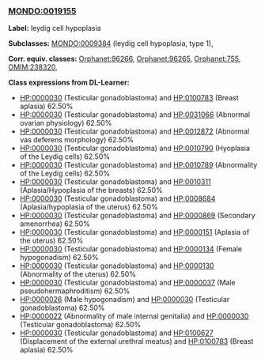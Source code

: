 
### [MONDO:0019155](http://purl.obolibrary.org/obo/MONDO_0019155)
**Label:** leydig cell hypoplasia

**Subclasses:** [MONDO:0009384](http://purl.obolibrary.org/obo/MONDO_0009384) (leydig cell hypoplasia, type 1), 

**Corr. equiv. classes:** [Orphanet:96266](http://www.orpha.net/ORDO/Orphanet_96266), [Orphanet:96265](http://www.orpha.net/ORDO/Orphanet_96265), [Orphanet:755](http://www.orpha.net/ORDO/Orphanet_755), [OMIM:238320](http://purl.obolibrary.org/obo/OMIM_238320), 

**Class expressions from DL-Learner:**

- [HP:0000030](http://purl.obolibrary.org/obo/HP_0000030) (Testicular gonadoblastoma) and [HP:0100783](http://purl.obolibrary.org/obo/HP_0100783) (Breast aplasia) 62.50%
- [HP:0000030](http://purl.obolibrary.org/obo/HP_0000030) (Testicular gonadoblastoma) and [HP:0031066](http://purl.obolibrary.org/obo/HP_0031066) (Abnormal ovarian physiology) 62.50%
- [HP:0000030](http://purl.obolibrary.org/obo/HP_0000030) (Testicular gonadoblastoma) and [HP:0012872](http://purl.obolibrary.org/obo/HP_0012872) (Abnormal vas deferens morphology) 62.50%
- [HP:0000030](http://purl.obolibrary.org/obo/HP_0000030) (Testicular gonadoblastoma) and [HP:0010790](http://purl.obolibrary.org/obo/HP_0010790) (Hyoplasia of the Leydig cells) 62.50%
- [HP:0000030](http://purl.obolibrary.org/obo/HP_0000030) (Testicular gonadoblastoma) and [HP:0010789](http://purl.obolibrary.org/obo/HP_0010789) (Abnormality of the Leydig cells) 62.50%
- [HP:0000030](http://purl.obolibrary.org/obo/HP_0000030) (Testicular gonadoblastoma) and [HP:0010311](http://purl.obolibrary.org/obo/HP_0010311) (Aplasia/Hypoplasia of the breasts) 62.50%
- [HP:0000030](http://purl.obolibrary.org/obo/HP_0000030) (Testicular gonadoblastoma) and [HP:0008684](http://purl.obolibrary.org/obo/HP_0008684) (Aplasia/hypoplasia of the uterus) 62.50%
- [HP:0000030](http://purl.obolibrary.org/obo/HP_0000030) (Testicular gonadoblastoma) and [HP:0000869](http://purl.obolibrary.org/obo/HP_0000869) (Secondary amenorrhea) 62.50%
- [HP:0000030](http://purl.obolibrary.org/obo/HP_0000030) (Testicular gonadoblastoma) and [HP:0000151](http://purl.obolibrary.org/obo/HP_0000151) (Aplasia of the uterus) 62.50%
- [HP:0000030](http://purl.obolibrary.org/obo/HP_0000030) (Testicular gonadoblastoma) and [HP:0000134](http://purl.obolibrary.org/obo/HP_0000134) (Female hypogonadism) 62.50%
- [HP:0000030](http://purl.obolibrary.org/obo/HP_0000030) (Testicular gonadoblastoma) and [HP:0000130](http://purl.obolibrary.org/obo/HP_0000130) (Abnormality of the uterus) 62.50%
- [HP:0000030](http://purl.obolibrary.org/obo/HP_0000030) (Testicular gonadoblastoma) and [HP:0000037](http://purl.obolibrary.org/obo/HP_0000037) (Male pseudohermaphroditism) 62.50%
- [HP:0000026](http://purl.obolibrary.org/obo/HP_0000026) (Male hypogonadism) and [HP:0000030](http://purl.obolibrary.org/obo/HP_0000030) (Testicular gonadoblastoma) 62.50%
- [HP:0000022](http://purl.obolibrary.org/obo/HP_0000022) (Abnormality of male internal genitalia) and [HP:0000030](http://purl.obolibrary.org/obo/HP_0000030) (Testicular gonadoblastoma) 62.50%
- [HP:0000030](http://purl.obolibrary.org/obo/HP_0000030) (Testicular gonadoblastoma) and [HP:0100627](http://purl.obolibrary.org/obo/HP_0100627) (Displacement of the external urethral meatus) and [HP:0100783](http://purl.obolibrary.org/obo/HP_0100783) (Breast aplasia) 62.50%


